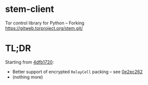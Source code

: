 # stem-client
Tor control library for Python – Forking https://gitweb.torproject.org/stem.git/

# TL;DR

Starting from [4dfb1720](https://gitweb.torproject.org/stem.git/commit/?id=4dfb17200a902ef7c4f4e075da36c833d850be76):
 - Better support of encrypted `RelayCell` packing – see
   [0e2ec262](https://github.com/plcp/stem-client/commit/0e2ec2627df05ffcbd2d93be52b862e111bb400b)
 - (nothing more)
